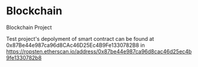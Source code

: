 # Blockchain
Blockchain Project


Test project's depolyment of smart contract can be found at 0x87Be44e987ca96d8CAc46D25Ec4B9Fe1330782B8 in https://ropsten.etherscan.io/address/0x87be44e987ca96d8cac46d25ec4b9fe1330782b8
